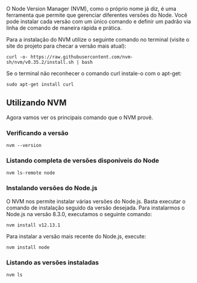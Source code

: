 
O Node Version Manager (NVM), como o próprio nome já diz, é uma ferramenta que permite que gerenciar diferentes versões do Node. Você pode instalar cada versão com um único comando e definir um padrão via linha de comando de maneira rápida e prática.

Para a instalação do NVM utilize o seguinte comando no terminal (visite o site do projeto para checar a versão mais atual):

```
curl -o- https://raw.githubusercontent.com/nvm-sh/nvm/v0.35.2/install.sh | bash

```

Se o terminal não reconhecer o comando curl instale-o com o apt-get:

```
sudo apt-get install curl

```

## Utilizando NVM

Agora vamos ver os principais comando que o NVM provê.

### Verificando a versão

```
nvm --version
```

### Listando completa de versões disponíveis do Node
```
nvm ls-remote node
```

### Instalando versões do Node.js
O NVM nos permite instalar várias versões do Node.js. Basta executar o comando de instalação seguido da versão desejada.
Para instalarmos o Node.js na versão 8.3.0, executamos o seguinte comando:

```
nvm install v12.13.1
```
Para instalar a versão mais recente do Node.js, execute:
```
nvm install node
```
### Listando as versões instaladas
```
nvm ls
```
